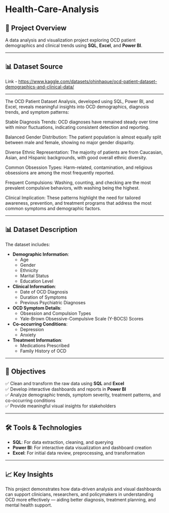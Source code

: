 # Health-Care-Analysis

## 📌 Project Overview

A data analysis and visualization project exploring OCD patient demographics and clinical trends using **SQL**, **Excel**, and **Power BI**.

---
## 📊 Dataset Source

Link - https://www.kaggle.com/datasets/ohinhaque/ocd-patient-dataset-demographics-and-clinical-data/

---

The OCD Patient Dataset Analysis, developed using SQL, Power BI, and Excel, reveals meaningful insights into OCD demographics, diagnosis trends, and symptom patterns:

Stable Diagnosis Trends: OCD diagnoses have remained steady over time with minor fluctuations, indicating consistent detection and reporting.

Balanced Gender Distribution: The patient population is almost equally split between male and female, showing no major gender disparity.

Diverse Ethnic Representation: The majority of patients are from Caucasian, Asian, and Hispanic backgrounds, with good overall ethnic diversity.

Common Obsession Types: Harm-related, contamination, and religious obsessions are among the most frequently reported.

Frequent Compulsions: Washing, counting, and checking are the most prevalent compulsive behaviors, with washing being the highest.

Clinical Implication: These patterns highlight the need for tailored awareness, prevention, and treatment programs that address the most common symptoms and demographic factors.

---
## 📊 Dataset Description

The dataset includes:
- **Demographic Information**:  
  - Age  
  - Gender  
  - Ethnicity  
  - Marital Status  
  - Education Level
- **Clinical Information**:  
  - Date of OCD Diagnosis  
  - Duration of Symptoms  
  - Previous Psychiatric Diagnoses
- **OCD Symptom Details**:  
  - Obsession and Compulsion Types  
  - Yale-Brown Obsessive-Compulsive Scale (Y-BOCS) Scores
- **Co-occurring Conditions**:  
  - Depression  
  - Anxiety
- **Treatment Information**:  
  - Medications Prescribed  
  - Family History of OCD

---

## 🎯 Objectives

✅ Clean and transform the raw data using **SQL** and **Excel**  
✅ Develop interactive dashboards and reports in **Power BI**  
✅ Analyze demographic trends, symptom severity, treatment patterns, and co-occurring conditions  
✅ Provide meaningful visual insights for stakeholders  

---

## 🛠️ Tools & Technologies

- **SQL**: For data extraction, cleaning, and querying  
- **Power BI**: For interactive data visualization and dashboard creation  
- **Excel**: For initial data review, preprocessing, and transformation

---

## 📈 Key Insights

This project demonstrates how data-driven analysis and visual dashboards can support clinicians, researchers, and policymakers in understanding OCD more effectively — aiding better diagnosis, treatment planning, and mental health support.



